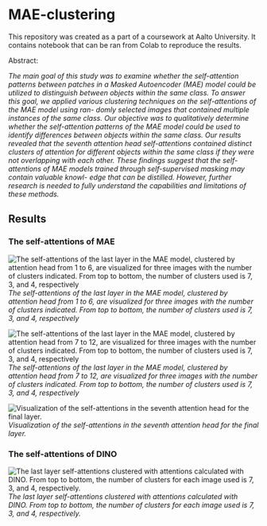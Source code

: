 # MAE-clustering

This repository was created as a part of a coursework at Aalto University. It contains notebook that can be ran from Colab to reproduce the results. 

Abstract:

*The main goal of this study was to examine whether the self-attention patterns
between patches in a Masked Autoencoder (MAE) model could be utilized to
distinguish between objects within the same class. To answer this goal, we applied
various clustering techniques on the self-attentions of the MAE model using ran-
domly selected images that contained multiple instances of the same class. Our
objective was to qualitatively determine whether the self-attention patterns of the
MAE model could be used to identify differences between objects within the same
class. Our results revealed that the seventh attention head self-attentions contained
distinct clusters of attention for different objects within the same class if they were
not overlapping with each other. These findings suggest that the self-attentions of
MAE models trained through self-supervised masking may contain valuable knowl-
edge that can be distilled. However, further research is needed to fully understand
the capabilities and limitations of these methods.*

## Results

### The self-attentions of MAE

![The self-attentions of the last layer in the MAE model, clustered by attention head from 1
to 6, are visualized for three images with the number of clusters indicated. From top to bottom, the
number of clusters used is 7, 3, and 4, respectively](figures/final-last-first.png)
*The self-attentions of the last layer in the MAE model, clustered by attention head from 1
to 6, are visualized for three images with the number of clusters indicated. From top to bottom, the
number of clusters used is 7, 3, and 4, respectively*

![The self-attentions of the last layer in the MAE model, clustered by attention head from 7 to 12, are visualized for three images with the number of clusters indicated. From top to bottom, the
number of clusters used is 7, 3, and 4, respectively](figures/final-last-second.png)
*The self-attentions of the last layer in the MAE model, clustered by attention head from 7 to 12, are visualized for three images with the number of clusters indicated. From top to bottom, the
number of clusters used is 7, 3, and 4, respectively*

![Visualization of the self-attentions in the seventh attention head for the final layer. ](figures/head7-final.png)
*Visualization of the self-attentions in the seventh attention head for the final layer.*

### The self-attentions of DINO

![The last layer self-attentions clustered with attentions calculated with DINO. From top to
bottom, the number of clusters for each image used is 7, 3, and 4, respectively.](figures/last-self-dino.png)
*The last layer self-attentions clustered with attentions calculated with DINO. From top to
bottom, the number of clusters for each image used is 7, 3, and 4, respectively.*